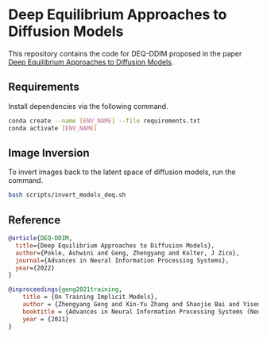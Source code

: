 # Deep Equilibrium Approaches to Diffusion Models

This repository contains the code for DEQ-DDIM proposed in the paper [Deep Equilibrium Approaches to Diffusion Models](https://arxiv.org/abs/2210.12867). 

## Requirements

Install dependencies via the following command.
```bash
conda create --name [ENV_NAME] --file requirements.txt
conda activate [ENV_NAME]
```

## Image Inversion

To invert images back to the latent space of diffusion models, run the command.
```bash
bash scripts/invert_models_deq.sh
```

## Reference

```bib
@article{DEQ-DDIM,
  title={Deep Equilibrium Approaches to Diffusion Models},
  author={Pokle, Ashwini and Geng, Zhengyang and Kolter, J Zico},
  journal={Advances in Neural Information Processing Systems},
  year={2022}
}

@inproceedings{geng2021training,
    title = {On Training Implicit Models},
    author = {Zhengyang Geng and Xin-Yu Zhang and Shaojie Bai and Yisen Wang and Zhouchen Lin},
    booktitle = {Advances in Neural Information Processing Systems (NeurIPS)},
    year = {2021}
}
```